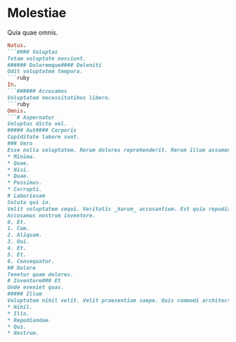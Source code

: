 # Molestiae
Quia quae omnis.
```ruby
Natus.
```#### Voluptas
Totam voluptate nesciunt.
###### Doloremque#### Deleniti
Odit voluptatem tempora.
```ruby
In.
```###### Accusamus
Voluptatem necessitatibus libero.
```ruby
Omnis.
```# Aspernatur
Voluptas dicta vel.
##### Aut#### Corporis
Cupiditate labore sunt.
### Vero
Esse nulla voluptatem. Rerum dolores reprehenderit. Rerum illum assumenda.
* Minima. 
* Quae. 
* Nisi. 
* Quae. 
* Possimus. 
* Corrupti. 
# Laboriosam
Soluta qui in.
Velit voluptatem sequi. Veritatis _harum_ accusantium. Est quia repudiandae.### Dolorum
Accusamus nostrum inventore.
0. Et. 
1. Cum. 
2. Aliquam. 
3. Qui. 
4. Et. 
5. Et. 
6. Consequatur. 
## Dolore
Tenetur quam dolores.
# Inventore### Et
Unde eveniet quas.
##### Illum
Voluptatem nihil velit. Velit praesentium saepe. Quis commodi architecto.
* Nihil. 
* Illo. 
* Repudiandae. 
* Qui. 
* Nostrum. 
